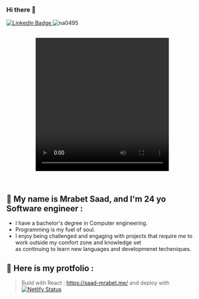 ### Hi there :wave: 

<div id="badges">
  <a href="https://www.linkedin.com/in/saad-mrabet/">
    <img src="https://img.shields.io/badge/LinkedIn-blue?style=flat&logo=linkedin&logoColor=white" alt="LinkedIn Badge"/>
  </a>
   <img src="https://komarev.com/ghpvc/?username=na0495&label=Profile%20views&color=0e75b6&style=flat" alt="na0495" />
</div>

<br>
<div align="center">

  <video 
    src="https://user-images.githubusercontent.com/36574492/210647537-6458b69e-6886-4c66-ba3e-9be9de78f044.mp4" 
    width=350
    height=350
    autoplay
  />
  
<!--   <img height="250" width="600" src="./cool.svg"> -->
</div>

<br>

## :boy: My name is Mrabet Saad, and I'm 24 yo Software engineer :
- I have a bachelor's degree in Computer engineering.
- Programming is my fuel of soul.
- I enjoy being challenged and engaging with projects that require me to work outside my comfort zone and knowledge set <br>
  as continuing to learn new languages and developmenet techeniques.


## :bookmark_tabs: Here is my protfolio :
> Build with React :
https://saad-mrabet.me/
and deploy with
[![Netlify Status](https://api.netlify.com/api/v1/badges/77b50415-cf26-49f5-a30f-e25f7d7e6c61/deploy-status)](https://app.netlify.com/sites/saad-mrabet/deploys)
